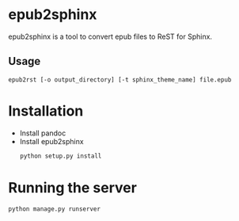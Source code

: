 # epub2sphinx

epub2sphinx is a tool to convert epub files to ReST for Sphinx.

## Usage
```
epub2rst [-o output_directory] [-t sphinx_theme_name] file.epub
```

# Installation
- Install pandoc
- Install epub2sphinx
  ```bash
  python setup.py install
  ```

# Running the server
   ```bash
  python manage.py runserver
   ```
